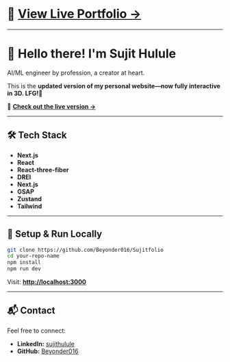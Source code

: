 # 🚀 [View Live Portfolio →](https://sujithulule.github.io)

---

# 👋 Hello there! I'm Sujit Hulule

AI/ML engineer by profession, a creator at heart.

This is the **updated version of my personal website—now fully interactive in 3D. 
LFG!💪**

🚀 **[Check out the live version →](https://sujithulule.github.io)**


---

## 🛠️ **Tech Stack**
* **Next.js**
* **React**
* **React-three-fiber**
* **DREI**
* **Next.js**
* **GSAP**
* **Zustand**
* **Tailwind**
---

## 🚀 **Setup & Run Locally**

```bash
git clone https://github.com/Beyonder016/Sujitfolio
cd your-repo-name
npm install
npm run dev
```

Visit: **[http://localhost:3000](http://localhost:3000)**

---

## 📬 **Contact**

Feel free to connect:

* **LinkedIn:** [sujithulule](https://www.linkedin.com/in/sujithulule/)
* **GitHub:** [Beyonder016](https://github.com/Beyonder016)

